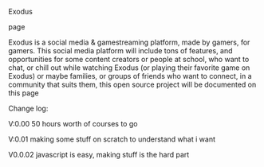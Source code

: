 Exodus

page

Exodus is a social media & gamestreaming platform, made by gamers, for gamers. This social media platform will include tons of features, and opportunities for some content creators or people at school, who want to chat, or chill out while watching Exodus (or playing their favorite game on Exodus) or maybe families, or groups of friends who want to connect, in a community that suits them, this open source project will be documented on this page

Change log:

V:0.00
50 hours worth of courses to go

V:0.01
making some stuff on scratch to understand what i want

V0.0.02
javascript is easy, making stuff is the hard part
